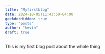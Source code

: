 ```yaml
---
title: "Myfirstblog"
date: 2024-10-05T11:43:50-04:00
geekdocHidden: true
type: "posts"
author: "kevin"
draft: true
---
```


This is my first blog post about the whole thing